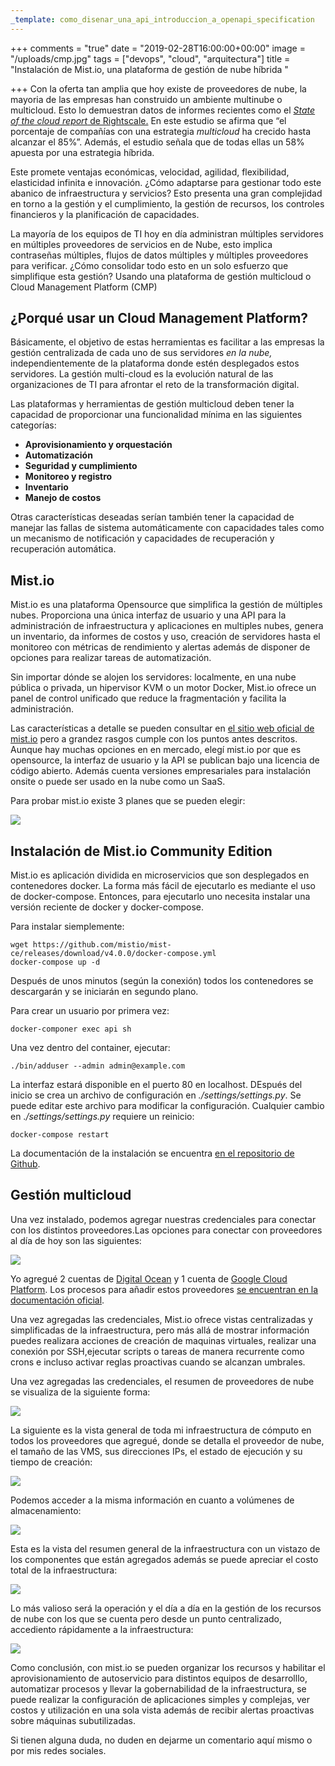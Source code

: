 ```yaml
---
_template: como_disenar_una_api_introduccion_a_openapi_specification
---
```



+++
comments = "true"
date = "2019-02-28T16:00:00+00:00"
image = "/uploads/cmp.jpg"
tags = ["devops", "cloud", "arquitectura"]
title = "Instalación de Mist.io, una plataforma de gestión de nube híbrida "

+++
Con la oferta tan amplia que hoy existe  de proveedores de nube, la mayoria de las empresas han construido un ambiente multinube o  multicloud. Esto lo demuestran datos de informes recientes como el [_State of the cloud report_ de Rightscale.](https://www.rightscale.com/lp/state-of-the-cloud) En este estudio se afirma que “el porcentaje de compañías con una estrategia _multicloud_  ha crecido  hasta alcanzar el 85%”. Además, el estudio señala que de todas ellas un 58% apuesta por una estrategia híbrida.

Este promete ventajas económicas, velocidad, agilidad, flexibilidad, elasticidad infinita e innovación. ¿Cómo adaptarse para gestionar todo este abanico de infraestructura y servicios? Esto  presenta una gran complejidad en torno a la gestión y el cumplimiento, la gestión de recursos, los controles financieros y la planificación de capacidades.

La mayoría de los equipos de TI hoy en día administran múltiples servidores en múltiples proveedores de servicios en de Nube, esto implica contraseñas múltiples, flujos de datos múltiples y múltiples proveedores para verificar.  ¿Cómo consolidar todo esto en un solo esfuerzo que simplifique esta gestión? Usando una plataforma de gestión multicloud o Cloud Management Platform (CMP)

## ¿Porqué usar un Cloud Management Platform?

Básicamente, el objetivo de estas herramientas es facilitar a las empresas la gestión centralizada de cada uno de sus servidores _en la nube,_ independientemente de la plataforma donde estén desplegados estos servidores. La gestión multi-cloud es la evolución natural de las organizaciones de TI para afrontar el reto de la transformación digital.

Las plataformas y herramientas de gestión multicloud deben tener la capacidad de proporcionar una funcionalidad mínima en las siguientes categorías:

* **Aprovisionamiento y orquestación**
* **Automatización**
* **Seguridad y cumplimiento**
* **Monitoreo y registro**
* **Inventario**
* **Manejo de costos**

Otras características deseadas serían también  tener la capacidad de manejar las fallas de sistema automáticamente con capacidades tales como un mecanismo de notificación y  capacidades de recuperación y recuperación automática.

## Mist.io

Mist.io es una plataforma Opensource que simplifica la gestión de múltiples  nubes.  Proporciona una única interfaz de usuario y una API para la administración de infraestructura y aplicaciones en multiples nubes, genera un inventario, da  informes de costos y uso, creación de servidores hasta el monitoreo con  métricas de rendimiento y alertas además de disponer de opciones para realizar tareas de automatización.

Sin importar dónde se alojen los servidores: localmente, en una nube pública o privada, un hipervisor KVM o un motor Docker, Mist.io ofrece un panel de control unificado que reduce la fragmentación  y facilita la administración.

Las características a detalle se pueden consultar en [el sitio web oficial de mist.io](https://mist.io/) pero a grandez rasgos cumple con los puntos antes descritos. Aunque hay muchas opciones en en mercado, elegí mist.io por que es opensource, la interfaz de usuario y la API se publican bajo una licencia de código abierto. Además cuenta versiones empresariales para instalación onsite o puede ser usado en la nube como un SaaS.

Para probar mist.io existe 3 planes que se pueden elegir:

![](/uploads/mist.io_pricing-1.png)

## Instalación de Mist.io Community Edition

Mist.io es  aplicación dividida en microservicios que son desplegados en contenedores docker. La forma más fácil de ejecutarlo es mediante el uso de docker-compose. Entonces, para ejecutarlo uno necesita instalar una versión reciente de docker y docker-compose.

Para instalar siemplemente:

    wget https://github.com/mistio/mist-ce/releases/download/v4.0.0/docker-compose.yml
    docker-compose up -d

Después de unos minutos (según la conexión) todos los contenedores se descargarán y se iniciarán en segundo plano.

Para crear un usuario por primera vez:

    docker-componer exec api sh

Una vez dentro del container, ejecutar:

    ./bin/adduser --admin admin@example.com

La interfaz estará disponible en el puerto 80 en localhost.  DEspués del inicio se crea un archivo de configuración en _./settings/settings.py_. Se puede editar este archivo para modificar la configuración. Cualquier cambio en ._/settings/settings.py_ requiere un reinicio:

    docker-compose restart

La documentación de la instalación se encuentra [en el repositorio de Github](https://github.com/mistio/mist-ce).

## Gestión multicloud

Una vez instalado, podemos agregar nuestras credenciales para conectar con los distintos proveedores.Las opciones para conectar con proveedores al día de hoy son las siguientes:

![](/uploads/Screenshot-20190228195723-887x513.png)

Yo agregué 2 cuentas de [Digital Ocean](https://www.digitalocean.com/) y 1 cuenta de [Google Cloud Platform](https://cloud.google.com/getting-started/?hl=es). Los procesos para añadir estos proveedores [se encuentran en la documentación oficial](https://docs.mist.io/article/19-adding-digital-ocean).

Una vez agregadas las credenciales, Mist.io ofrece vistas centralizadas y simplificadas de la infraestructura, pero más allá de mostrar información puedes realizara acciones de creación de maquinas virtuales, realizar una conexión por SSH,ejecutar scripts o tareas de manera recurrente como crons e incluso activar  reglas proactivas cuando se alcanzan umbrales.

Una vez agregadas las credenciales, el resumen de proveedores de nube se visualiza de la siguiente forma:

![](/uploads/Screenshot-20190228200644-1912x694.png)

La siguiente es la vista general de toda mi infraestructura de cómputo en todos los proveedores que agregué, donde se detalla el proveedor de nube, el tamaño de las VMS, sus direcciones IPs, el estado de ejecución y su tiempo de creación:

![](/uploads/Capturadepantallade2019-02-2816-57-11.png)

Podemos acceder a la misma información en cuanto a volúmenes de almacenamiento:

![](/uploads/Screenshot-20190228200701-1900x679.png)

Esta es la vista del resumen general de la infraestructura con un vistazo de los componentes que están agregados además  se puede apreciar el costo total de la infraestructura:

![](/uploads/Screenshot-20190228195442-1886x890.png)

Lo más valioso será la operación y el día a día en la gestión de los recursos de nube con los que se cuenta pero desde un punto centralizado, accediento rápidamente a la infraestructura:

![](/uploads/Screenshot-20190228201058-1553x776.png)

Como conclusión, con mist.io se pueden organizar los recursos y habilitar el aprovisionamiento de autoservicio para distintos equipos de desarrolllo, automatizar procesos y llevar la gobernabilidad de la infraestructura, se puede realizar la configuración de aplicaciones simples y complejas, ver costos y utilización en una sola vista además de recibir alertas proactivas sobre máquinas subutilizadas.

Si tienen alguna duda, no duden en dejarme un comentario aquí mismo o por mis redes sociales.
